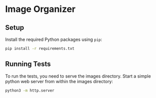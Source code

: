 # Image Organizer

## Setup

Install the required Python packages using `pip`:

```bash
pip install -r requirements.txt
```

## Running Tests

To run the tests, you need to serve the images directory. Start a simple python web server from within the images directory:

```bash
python3 -m http.server
```
